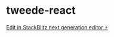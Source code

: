 # tweede-react

[Edit in StackBlitz next generation editor ⚡️](https://stackblitz.com/~/github.com/violacase/tweede-react)